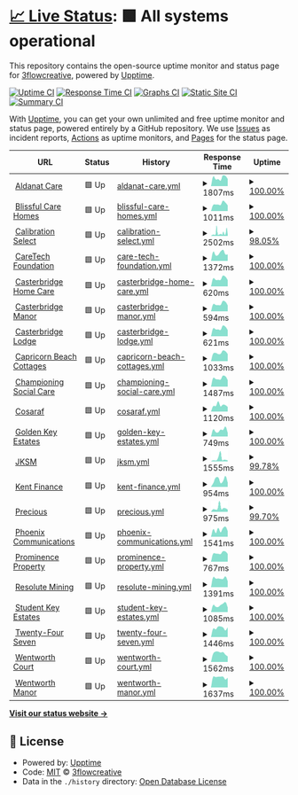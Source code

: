 # [📈 Live Status](https://demo.upptime.js.org): <!--live status--> **🟩 All systems operational**

This repository contains the open-source uptime monitor and status page for [3flowcreative](http://www.3flowcreative.co.uk), powered by [Upptime](https://github.com/upptime/upptime).

[![Uptime CI](https://github.com/3flowcreative/upptime/workflows/Uptime%20CI/badge.svg)](https://github.com/3flowcreative/upptime/actions?query=workflow%3A%22Uptime+CI%22)
[![Response Time CI](https://github.com/3flowcreative/upptime/workflows/Response%20Time%20CI/badge.svg)](https://github.com/3flowcreative/upptime/actions?query=workflow%3A%22Response+Time+CI%22)
[![Graphs CI](https://github.com/3flowcreative/upptime/workflows/Graphs%20CI/badge.svg)](https://github.com/3flowcreative/upptime/actions?query=workflow%3A%22Graphs+CI%22)
[![Static Site CI](https://github.com/3flowcreative/upptime/workflows/Static%20Site%20CI/badge.svg)](https://github.com/3flowcreative/upptime/actions?query=workflow%3A%22Static+Site+CI%22)
[![Summary CI](https://github.com/3flowcreative/upptime/workflows/Summary%20CI/badge.svg)](https://github.com/3flowcreative/upptime/actions?query=workflow%3A%22Summary+CI%22)

With [Upptime](https://upptime.js.org), you can get your own unlimited and free uptime monitor and status page, powered entirely by a GitHub repository. We use [Issues](https://github.com/3flowcreative/upptime/issues) as incident reports, [Actions](https://github.com/3flowcreative/upptime/actions) as uptime monitors, and [Pages](https://demo.upptime.js.org) for the status page.

<!--start: status pages-->
<!-- This summary is generated by Upptime (https://github.com/upptime/upptime) -->
<!-- Do not edit this manually, your changes will be overwritten -->
<!-- prettier-ignore -->
| URL | Status | History | Response Time | Uptime |
| --- | ------ | ------- | ------------- | ------ |
| <img alt="" src="https://icons.duckduckgo.com/ip3/aldanatcare.co.uk.ico" height="13"> [Aldanat Care](https://aldanatcare.co.uk/) | 🟩 Up | [aldanat-care.yml](https://github.com/3flowcreative/upptime/commits/HEAD/history/aldanat-care.yml) | <details><summary><img alt="Response time graph" src="./graphs/aldanat-care/response-time-week.png" height="20"> 1807ms</summary><br><a href="https://3flowcreative.github.io/upptime/history/aldanat-care"><img alt="Response time 1607" src="https://img.shields.io/endpoint?url=https%3A%2F%2Fraw.githubusercontent.com%2F3flowcreative%2Fupptime%2FHEAD%2Fapi%2Faldanat-care%2Fresponse-time.json"></a><br><a href="https://3flowcreative.github.io/upptime/history/aldanat-care"><img alt="24-hour response time 1579" src="https://img.shields.io/endpoint?url=https%3A%2F%2Fraw.githubusercontent.com%2F3flowcreative%2Fupptime%2FHEAD%2Fapi%2Faldanat-care%2Fresponse-time-day.json"></a><br><a href="https://3flowcreative.github.io/upptime/history/aldanat-care"><img alt="7-day response time 1807" src="https://img.shields.io/endpoint?url=https%3A%2F%2Fraw.githubusercontent.com%2F3flowcreative%2Fupptime%2FHEAD%2Fapi%2Faldanat-care%2Fresponse-time-week.json"></a><br><a href="https://3flowcreative.github.io/upptime/history/aldanat-care"><img alt="30-day response time 1567" src="https://img.shields.io/endpoint?url=https%3A%2F%2Fraw.githubusercontent.com%2F3flowcreative%2Fupptime%2FHEAD%2Fapi%2Faldanat-care%2Fresponse-time-month.json"></a><br><a href="https://3flowcreative.github.io/upptime/history/aldanat-care"><img alt="1-year response time 1607" src="https://img.shields.io/endpoint?url=https%3A%2F%2Fraw.githubusercontent.com%2F3flowcreative%2Fupptime%2FHEAD%2Fapi%2Faldanat-care%2Fresponse-time-year.json"></a></details> | <details><summary><a href="https://3flowcreative.github.io/upptime/history/aldanat-care">100.00%</a></summary><a href="https://3flowcreative.github.io/upptime/history/aldanat-care"><img alt="All-time uptime 100.00%" src="https://img.shields.io/endpoint?url=https%3A%2F%2Fraw.githubusercontent.com%2F3flowcreative%2Fupptime%2FHEAD%2Fapi%2Faldanat-care%2Fuptime.json"></a><br><a href="https://3flowcreative.github.io/upptime/history/aldanat-care"><img alt="24-hour uptime 100.00%" src="https://img.shields.io/endpoint?url=https%3A%2F%2Fraw.githubusercontent.com%2F3flowcreative%2Fupptime%2FHEAD%2Fapi%2Faldanat-care%2Fuptime-day.json"></a><br><a href="https://3flowcreative.github.io/upptime/history/aldanat-care"><img alt="7-day uptime 100.00%" src="https://img.shields.io/endpoint?url=https%3A%2F%2Fraw.githubusercontent.com%2F3flowcreative%2Fupptime%2FHEAD%2Fapi%2Faldanat-care%2Fuptime-week.json"></a><br><a href="https://3flowcreative.github.io/upptime/history/aldanat-care"><img alt="30-day uptime 100.00%" src="https://img.shields.io/endpoint?url=https%3A%2F%2Fraw.githubusercontent.com%2F3flowcreative%2Fupptime%2FHEAD%2Fapi%2Faldanat-care%2Fuptime-month.json"></a><br><a href="https://3flowcreative.github.io/upptime/history/aldanat-care"><img alt="1-year uptime 100.00%" src="https://img.shields.io/endpoint?url=https%3A%2F%2Fraw.githubusercontent.com%2F3flowcreative%2Fupptime%2FHEAD%2Fapi%2Faldanat-care%2Fuptime-year.json"></a></details>
| <img alt="" src="https://icons.duckduckgo.com/ip3/blissfulcarehomes.com.ico" height="13"> [Blissful Care Homes](https://blissfulcarehomes.com/) | 🟩 Up | [blissful-care-homes.yml](https://github.com/3flowcreative/upptime/commits/HEAD/history/blissful-care-homes.yml) | <details><summary><img alt="Response time graph" src="./graphs/blissful-care-homes/response-time-week.png" height="20"> 1011ms</summary><br><a href="https://3flowcreative.github.io/upptime/history/blissful-care-homes"><img alt="Response time 978" src="https://img.shields.io/endpoint?url=https%3A%2F%2Fraw.githubusercontent.com%2F3flowcreative%2Fupptime%2FHEAD%2Fapi%2Fblissful-care-homes%2Fresponse-time.json"></a><br><a href="https://3flowcreative.github.io/upptime/history/blissful-care-homes"><img alt="24-hour response time 800" src="https://img.shields.io/endpoint?url=https%3A%2F%2Fraw.githubusercontent.com%2F3flowcreative%2Fupptime%2FHEAD%2Fapi%2Fblissful-care-homes%2Fresponse-time-day.json"></a><br><a href="https://3flowcreative.github.io/upptime/history/blissful-care-homes"><img alt="7-day response time 1011" src="https://img.shields.io/endpoint?url=https%3A%2F%2Fraw.githubusercontent.com%2F3flowcreative%2Fupptime%2FHEAD%2Fapi%2Fblissful-care-homes%2Fresponse-time-week.json"></a><br><a href="https://3flowcreative.github.io/upptime/history/blissful-care-homes"><img alt="30-day response time 1026" src="https://img.shields.io/endpoint?url=https%3A%2F%2Fraw.githubusercontent.com%2F3flowcreative%2Fupptime%2FHEAD%2Fapi%2Fblissful-care-homes%2Fresponse-time-month.json"></a><br><a href="https://3flowcreative.github.io/upptime/history/blissful-care-homes"><img alt="1-year response time 978" src="https://img.shields.io/endpoint?url=https%3A%2F%2Fraw.githubusercontent.com%2F3flowcreative%2Fupptime%2FHEAD%2Fapi%2Fblissful-care-homes%2Fresponse-time-year.json"></a></details> | <details><summary><a href="https://3flowcreative.github.io/upptime/history/blissful-care-homes">100.00%</a></summary><a href="https://3flowcreative.github.io/upptime/history/blissful-care-homes"><img alt="All-time uptime 99.99%" src="https://img.shields.io/endpoint?url=https%3A%2F%2Fraw.githubusercontent.com%2F3flowcreative%2Fupptime%2FHEAD%2Fapi%2Fblissful-care-homes%2Fuptime.json"></a><br><a href="https://3flowcreative.github.io/upptime/history/blissful-care-homes"><img alt="24-hour uptime 100.00%" src="https://img.shields.io/endpoint?url=https%3A%2F%2Fraw.githubusercontent.com%2F3flowcreative%2Fupptime%2FHEAD%2Fapi%2Fblissful-care-homes%2Fuptime-day.json"></a><br><a href="https://3flowcreative.github.io/upptime/history/blissful-care-homes"><img alt="7-day uptime 100.00%" src="https://img.shields.io/endpoint?url=https%3A%2F%2Fraw.githubusercontent.com%2F3flowcreative%2Fupptime%2FHEAD%2Fapi%2Fblissful-care-homes%2Fuptime-week.json"></a><br><a href="https://3flowcreative.github.io/upptime/history/blissful-care-homes"><img alt="30-day uptime 99.95%" src="https://img.shields.io/endpoint?url=https%3A%2F%2Fraw.githubusercontent.com%2F3flowcreative%2Fupptime%2FHEAD%2Fapi%2Fblissful-care-homes%2Fuptime-month.json"></a><br><a href="https://3flowcreative.github.io/upptime/history/blissful-care-homes"><img alt="1-year uptime 99.99%" src="https://img.shields.io/endpoint?url=https%3A%2F%2Fraw.githubusercontent.com%2F3flowcreative%2Fupptime%2FHEAD%2Fapi%2Fblissful-care-homes%2Fuptime-year.json"></a></details>
| <img alt="" src="https://icons.duckduckgo.com/ip3/calibrationselect.co.uk.ico" height="13"> [Calibration Select](https://calibrationselect.co.uk/) | 🟩 Up | [calibration-select.yml](https://github.com/3flowcreative/upptime/commits/HEAD/history/calibration-select.yml) | <details><summary><img alt="Response time graph" src="./graphs/calibration-select/response-time-week.png" height="20"> 2502ms</summary><br><a href="https://3flowcreative.github.io/upptime/history/calibration-select"><img alt="Response time 1476" src="https://img.shields.io/endpoint?url=https%3A%2F%2Fraw.githubusercontent.com%2F3flowcreative%2Fupptime%2FHEAD%2Fapi%2Fcalibration-select%2Fresponse-time.json"></a><br><a href="https://3flowcreative.github.io/upptime/history/calibration-select"><img alt="24-hour response time 3619" src="https://img.shields.io/endpoint?url=https%3A%2F%2Fraw.githubusercontent.com%2F3flowcreative%2Fupptime%2FHEAD%2Fapi%2Fcalibration-select%2Fresponse-time-day.json"></a><br><a href="https://3flowcreative.github.io/upptime/history/calibration-select"><img alt="7-day response time 2502" src="https://img.shields.io/endpoint?url=https%3A%2F%2Fraw.githubusercontent.com%2F3flowcreative%2Fupptime%2FHEAD%2Fapi%2Fcalibration-select%2Fresponse-time-week.json"></a><br><a href="https://3flowcreative.github.io/upptime/history/calibration-select"><img alt="30-day response time 1773" src="https://img.shields.io/endpoint?url=https%3A%2F%2Fraw.githubusercontent.com%2F3flowcreative%2Fupptime%2FHEAD%2Fapi%2Fcalibration-select%2Fresponse-time-month.json"></a><br><a href="https://3flowcreative.github.io/upptime/history/calibration-select"><img alt="1-year response time 1476" src="https://img.shields.io/endpoint?url=https%3A%2F%2Fraw.githubusercontent.com%2F3flowcreative%2Fupptime%2FHEAD%2Fapi%2Fcalibration-select%2Fresponse-time-year.json"></a></details> | <details><summary><a href="https://3flowcreative.github.io/upptime/history/calibration-select">98.05%</a></summary><a href="https://3flowcreative.github.io/upptime/history/calibration-select"><img alt="All-time uptime 99.70%" src="https://img.shields.io/endpoint?url=https%3A%2F%2Fraw.githubusercontent.com%2F3flowcreative%2Fupptime%2FHEAD%2Fapi%2Fcalibration-select%2Fuptime.json"></a><br><a href="https://3flowcreative.github.io/upptime/history/calibration-select"><img alt="24-hour uptime 93.82%" src="https://img.shields.io/endpoint?url=https%3A%2F%2Fraw.githubusercontent.com%2F3flowcreative%2Fupptime%2FHEAD%2Fapi%2Fcalibration-select%2Fuptime-day.json"></a><br><a href="https://3flowcreative.github.io/upptime/history/calibration-select"><img alt="7-day uptime 98.05%" src="https://img.shields.io/endpoint?url=https%3A%2F%2Fraw.githubusercontent.com%2F3flowcreative%2Fupptime%2FHEAD%2Fapi%2Fcalibration-select%2Fuptime-week.json"></a><br><a href="https://3flowcreative.github.io/upptime/history/calibration-select"><img alt="30-day uptime 99.08%" src="https://img.shields.io/endpoint?url=https%3A%2F%2Fraw.githubusercontent.com%2F3flowcreative%2Fupptime%2FHEAD%2Fapi%2Fcalibration-select%2Fuptime-month.json"></a><br><a href="https://3flowcreative.github.io/upptime/history/calibration-select"><img alt="1-year uptime 99.70%" src="https://img.shields.io/endpoint?url=https%3A%2F%2Fraw.githubusercontent.com%2F3flowcreative%2Fupptime%2FHEAD%2Fapi%2Fcalibration-select%2Fuptime-year.json"></a></details>
| <img alt="" src="https://icons.duckduckgo.com/ip3/www.caretechfoundation.org.uk.ico" height="13"> [CareTech Foundation](https://www.caretechfoundation.org.uk/) | 🟩 Up | [care-tech-foundation.yml](https://github.com/3flowcreative/upptime/commits/HEAD/history/care-tech-foundation.yml) | <details><summary><img alt="Response time graph" src="./graphs/care-tech-foundation/response-time-week.png" height="20"> 1372ms</summary><br><a href="https://3flowcreative.github.io/upptime/history/care-tech-foundation"><img alt="Response time 1365" src="https://img.shields.io/endpoint?url=https%3A%2F%2Fraw.githubusercontent.com%2F3flowcreative%2Fupptime%2FHEAD%2Fapi%2Fcare-tech-foundation%2Fresponse-time.json"></a><br><a href="https://3flowcreative.github.io/upptime/history/care-tech-foundation"><img alt="24-hour response time 1144" src="https://img.shields.io/endpoint?url=https%3A%2F%2Fraw.githubusercontent.com%2F3flowcreative%2Fupptime%2FHEAD%2Fapi%2Fcare-tech-foundation%2Fresponse-time-day.json"></a><br><a href="https://3flowcreative.github.io/upptime/history/care-tech-foundation"><img alt="7-day response time 1372" src="https://img.shields.io/endpoint?url=https%3A%2F%2Fraw.githubusercontent.com%2F3flowcreative%2Fupptime%2FHEAD%2Fapi%2Fcare-tech-foundation%2Fresponse-time-week.json"></a><br><a href="https://3flowcreative.github.io/upptime/history/care-tech-foundation"><img alt="30-day response time 1259" src="https://img.shields.io/endpoint?url=https%3A%2F%2Fraw.githubusercontent.com%2F3flowcreative%2Fupptime%2FHEAD%2Fapi%2Fcare-tech-foundation%2Fresponse-time-month.json"></a><br><a href="https://3flowcreative.github.io/upptime/history/care-tech-foundation"><img alt="1-year response time 1365" src="https://img.shields.io/endpoint?url=https%3A%2F%2Fraw.githubusercontent.com%2F3flowcreative%2Fupptime%2FHEAD%2Fapi%2Fcare-tech-foundation%2Fresponse-time-year.json"></a></details> | <details><summary><a href="https://3flowcreative.github.io/upptime/history/care-tech-foundation">100.00%</a></summary><a href="https://3flowcreative.github.io/upptime/history/care-tech-foundation"><img alt="All-time uptime 99.99%" src="https://img.shields.io/endpoint?url=https%3A%2F%2Fraw.githubusercontent.com%2F3flowcreative%2Fupptime%2FHEAD%2Fapi%2Fcare-tech-foundation%2Fuptime.json"></a><br><a href="https://3flowcreative.github.io/upptime/history/care-tech-foundation"><img alt="24-hour uptime 100.00%" src="https://img.shields.io/endpoint?url=https%3A%2F%2Fraw.githubusercontent.com%2F3flowcreative%2Fupptime%2FHEAD%2Fapi%2Fcare-tech-foundation%2Fuptime-day.json"></a><br><a href="https://3flowcreative.github.io/upptime/history/care-tech-foundation"><img alt="7-day uptime 100.00%" src="https://img.shields.io/endpoint?url=https%3A%2F%2Fraw.githubusercontent.com%2F3flowcreative%2Fupptime%2FHEAD%2Fapi%2Fcare-tech-foundation%2Fuptime-week.json"></a><br><a href="https://3flowcreative.github.io/upptime/history/care-tech-foundation"><img alt="30-day uptime 99.98%" src="https://img.shields.io/endpoint?url=https%3A%2F%2Fraw.githubusercontent.com%2F3flowcreative%2Fupptime%2FHEAD%2Fapi%2Fcare-tech-foundation%2Fuptime-month.json"></a><br><a href="https://3flowcreative.github.io/upptime/history/care-tech-foundation"><img alt="1-year uptime 99.99%" src="https://img.shields.io/endpoint?url=https%3A%2F%2Fraw.githubusercontent.com%2F3flowcreative%2Fupptime%2FHEAD%2Fapi%2Fcare-tech-foundation%2Fuptime-year.json"></a></details>
| <img alt="" src="https://icons.duckduckgo.com/ip3/casterbridgehomecare.co.uk.ico" height="13"> [Casterbridge Home Care](https://casterbridgehomecare.co.uk/) | 🟩 Up | [casterbridge-home-care.yml](https://github.com/3flowcreative/upptime/commits/HEAD/history/casterbridge-home-care.yml) | <details><summary><img alt="Response time graph" src="./graphs/casterbridge-home-care/response-time-week.png" height="20"> 620ms</summary><br><a href="https://3flowcreative.github.io/upptime/history/casterbridge-home-care"><img alt="Response time 652" src="https://img.shields.io/endpoint?url=https%3A%2F%2Fraw.githubusercontent.com%2F3flowcreative%2Fupptime%2FHEAD%2Fapi%2Fcasterbridge-home-care%2Fresponse-time.json"></a><br><a href="https://3flowcreative.github.io/upptime/history/casterbridge-home-care"><img alt="24-hour response time 496" src="https://img.shields.io/endpoint?url=https%3A%2F%2Fraw.githubusercontent.com%2F3flowcreative%2Fupptime%2FHEAD%2Fapi%2Fcasterbridge-home-care%2Fresponse-time-day.json"></a><br><a href="https://3flowcreative.github.io/upptime/history/casterbridge-home-care"><img alt="7-day response time 620" src="https://img.shields.io/endpoint?url=https%3A%2F%2Fraw.githubusercontent.com%2F3flowcreative%2Fupptime%2FHEAD%2Fapi%2Fcasterbridge-home-care%2Fresponse-time-week.json"></a><br><a href="https://3flowcreative.github.io/upptime/history/casterbridge-home-care"><img alt="30-day response time 605" src="https://img.shields.io/endpoint?url=https%3A%2F%2Fraw.githubusercontent.com%2F3flowcreative%2Fupptime%2FHEAD%2Fapi%2Fcasterbridge-home-care%2Fresponse-time-month.json"></a><br><a href="https://3flowcreative.github.io/upptime/history/casterbridge-home-care"><img alt="1-year response time 652" src="https://img.shields.io/endpoint?url=https%3A%2F%2Fraw.githubusercontent.com%2F3flowcreative%2Fupptime%2FHEAD%2Fapi%2Fcasterbridge-home-care%2Fresponse-time-year.json"></a></details> | <details><summary><a href="https://3flowcreative.github.io/upptime/history/casterbridge-home-care">100.00%</a></summary><a href="https://3flowcreative.github.io/upptime/history/casterbridge-home-care"><img alt="All-time uptime 100.00%" src="https://img.shields.io/endpoint?url=https%3A%2F%2Fraw.githubusercontent.com%2F3flowcreative%2Fupptime%2FHEAD%2Fapi%2Fcasterbridge-home-care%2Fuptime.json"></a><br><a href="https://3flowcreative.github.io/upptime/history/casterbridge-home-care"><img alt="24-hour uptime 100.00%" src="https://img.shields.io/endpoint?url=https%3A%2F%2Fraw.githubusercontent.com%2F3flowcreative%2Fupptime%2FHEAD%2Fapi%2Fcasterbridge-home-care%2Fuptime-day.json"></a><br><a href="https://3flowcreative.github.io/upptime/history/casterbridge-home-care"><img alt="7-day uptime 100.00%" src="https://img.shields.io/endpoint?url=https%3A%2F%2Fraw.githubusercontent.com%2F3flowcreative%2Fupptime%2FHEAD%2Fapi%2Fcasterbridge-home-care%2Fuptime-week.json"></a><br><a href="https://3flowcreative.github.io/upptime/history/casterbridge-home-care"><img alt="30-day uptime 100.00%" src="https://img.shields.io/endpoint?url=https%3A%2F%2Fraw.githubusercontent.com%2F3flowcreative%2Fupptime%2FHEAD%2Fapi%2Fcasterbridge-home-care%2Fuptime-month.json"></a><br><a href="https://3flowcreative.github.io/upptime/history/casterbridge-home-care"><img alt="1-year uptime 100.00%" src="https://img.shields.io/endpoint?url=https%3A%2F%2Fraw.githubusercontent.com%2F3flowcreative%2Fupptime%2FHEAD%2Fapi%2Fcasterbridge-home-care%2Fuptime-year.json"></a></details>
| <img alt="" src="https://icons.duckduckgo.com/ip3/casterbridgemanor.co.uk.ico" height="13"> [Casterbridge Manor](https://casterbridgemanor.co.uk/) | 🟩 Up | [casterbridge-manor.yml](https://github.com/3flowcreative/upptime/commits/HEAD/history/casterbridge-manor.yml) | <details><summary><img alt="Response time graph" src="./graphs/casterbridge-manor/response-time-week.png" height="20"> 594ms</summary><br><a href="https://3flowcreative.github.io/upptime/history/casterbridge-manor"><img alt="Response time 632" src="https://img.shields.io/endpoint?url=https%3A%2F%2Fraw.githubusercontent.com%2F3flowcreative%2Fupptime%2FHEAD%2Fapi%2Fcasterbridge-manor%2Fresponse-time.json"></a><br><a href="https://3flowcreative.github.io/upptime/history/casterbridge-manor"><img alt="24-hour response time 472" src="https://img.shields.io/endpoint?url=https%3A%2F%2Fraw.githubusercontent.com%2F3flowcreative%2Fupptime%2FHEAD%2Fapi%2Fcasterbridge-manor%2Fresponse-time-day.json"></a><br><a href="https://3flowcreative.github.io/upptime/history/casterbridge-manor"><img alt="7-day response time 594" src="https://img.shields.io/endpoint?url=https%3A%2F%2Fraw.githubusercontent.com%2F3flowcreative%2Fupptime%2FHEAD%2Fapi%2Fcasterbridge-manor%2Fresponse-time-week.json"></a><br><a href="https://3flowcreative.github.io/upptime/history/casterbridge-manor"><img alt="30-day response time 599" src="https://img.shields.io/endpoint?url=https%3A%2F%2Fraw.githubusercontent.com%2F3flowcreative%2Fupptime%2FHEAD%2Fapi%2Fcasterbridge-manor%2Fresponse-time-month.json"></a><br><a href="https://3flowcreative.github.io/upptime/history/casterbridge-manor"><img alt="1-year response time 632" src="https://img.shields.io/endpoint?url=https%3A%2F%2Fraw.githubusercontent.com%2F3flowcreative%2Fupptime%2FHEAD%2Fapi%2Fcasterbridge-manor%2Fresponse-time-year.json"></a></details> | <details><summary><a href="https://3flowcreative.github.io/upptime/history/casterbridge-manor">100.00%</a></summary><a href="https://3flowcreative.github.io/upptime/history/casterbridge-manor"><img alt="All-time uptime 100.00%" src="https://img.shields.io/endpoint?url=https%3A%2F%2Fraw.githubusercontent.com%2F3flowcreative%2Fupptime%2FHEAD%2Fapi%2Fcasterbridge-manor%2Fuptime.json"></a><br><a href="https://3flowcreative.github.io/upptime/history/casterbridge-manor"><img alt="24-hour uptime 100.00%" src="https://img.shields.io/endpoint?url=https%3A%2F%2Fraw.githubusercontent.com%2F3flowcreative%2Fupptime%2FHEAD%2Fapi%2Fcasterbridge-manor%2Fuptime-day.json"></a><br><a href="https://3flowcreative.github.io/upptime/history/casterbridge-manor"><img alt="7-day uptime 100.00%" src="https://img.shields.io/endpoint?url=https%3A%2F%2Fraw.githubusercontent.com%2F3flowcreative%2Fupptime%2FHEAD%2Fapi%2Fcasterbridge-manor%2Fuptime-week.json"></a><br><a href="https://3flowcreative.github.io/upptime/history/casterbridge-manor"><img alt="30-day uptime 100.00%" src="https://img.shields.io/endpoint?url=https%3A%2F%2Fraw.githubusercontent.com%2F3flowcreative%2Fupptime%2FHEAD%2Fapi%2Fcasterbridge-manor%2Fuptime-month.json"></a><br><a href="https://3flowcreative.github.io/upptime/history/casterbridge-manor"><img alt="1-year uptime 100.00%" src="https://img.shields.io/endpoint?url=https%3A%2F%2Fraw.githubusercontent.com%2F3flowcreative%2Fupptime%2FHEAD%2Fapi%2Fcasterbridge-manor%2Fuptime-year.json"></a></details>
| <img alt="" src="https://icons.duckduckgo.com/ip3/casterbridgelodge.co.uk.ico" height="13"> [Casterbridge Lodge](https://casterbridgelodge.co.uk/) | 🟩 Up | [casterbridge-lodge.yml](https://github.com/3flowcreative/upptime/commits/HEAD/history/casterbridge-lodge.yml) | <details><summary><img alt="Response time graph" src="./graphs/casterbridge-lodge/response-time-week.png" height="20"> 621ms</summary><br><a href="https://3flowcreative.github.io/upptime/history/casterbridge-lodge"><img alt="Response time 620" src="https://img.shields.io/endpoint?url=https%3A%2F%2Fraw.githubusercontent.com%2F3flowcreative%2Fupptime%2FHEAD%2Fapi%2Fcasterbridge-lodge%2Fresponse-time.json"></a><br><a href="https://3flowcreative.github.io/upptime/history/casterbridge-lodge"><img alt="24-hour response time 487" src="https://img.shields.io/endpoint?url=https%3A%2F%2Fraw.githubusercontent.com%2F3flowcreative%2Fupptime%2FHEAD%2Fapi%2Fcasterbridge-lodge%2Fresponse-time-day.json"></a><br><a href="https://3flowcreative.github.io/upptime/history/casterbridge-lodge"><img alt="7-day response time 621" src="https://img.shields.io/endpoint?url=https%3A%2F%2Fraw.githubusercontent.com%2F3flowcreative%2Fupptime%2FHEAD%2Fapi%2Fcasterbridge-lodge%2Fresponse-time-week.json"></a><br><a href="https://3flowcreative.github.io/upptime/history/casterbridge-lodge"><img alt="30-day response time 592" src="https://img.shields.io/endpoint?url=https%3A%2F%2Fraw.githubusercontent.com%2F3flowcreative%2Fupptime%2FHEAD%2Fapi%2Fcasterbridge-lodge%2Fresponse-time-month.json"></a><br><a href="https://3flowcreative.github.io/upptime/history/casterbridge-lodge"><img alt="1-year response time 620" src="https://img.shields.io/endpoint?url=https%3A%2F%2Fraw.githubusercontent.com%2F3flowcreative%2Fupptime%2FHEAD%2Fapi%2Fcasterbridge-lodge%2Fresponse-time-year.json"></a></details> | <details><summary><a href="https://3flowcreative.github.io/upptime/history/casterbridge-lodge">100.00%</a></summary><a href="https://3flowcreative.github.io/upptime/history/casterbridge-lodge"><img alt="All-time uptime 100.00%" src="https://img.shields.io/endpoint?url=https%3A%2F%2Fraw.githubusercontent.com%2F3flowcreative%2Fupptime%2FHEAD%2Fapi%2Fcasterbridge-lodge%2Fuptime.json"></a><br><a href="https://3flowcreative.github.io/upptime/history/casterbridge-lodge"><img alt="24-hour uptime 100.00%" src="https://img.shields.io/endpoint?url=https%3A%2F%2Fraw.githubusercontent.com%2F3flowcreative%2Fupptime%2FHEAD%2Fapi%2Fcasterbridge-lodge%2Fuptime-day.json"></a><br><a href="https://3flowcreative.github.io/upptime/history/casterbridge-lodge"><img alt="7-day uptime 100.00%" src="https://img.shields.io/endpoint?url=https%3A%2F%2Fraw.githubusercontent.com%2F3flowcreative%2Fupptime%2FHEAD%2Fapi%2Fcasterbridge-lodge%2Fuptime-week.json"></a><br><a href="https://3flowcreative.github.io/upptime/history/casterbridge-lodge"><img alt="30-day uptime 100.00%" src="https://img.shields.io/endpoint?url=https%3A%2F%2Fraw.githubusercontent.com%2F3flowcreative%2Fupptime%2FHEAD%2Fapi%2Fcasterbridge-lodge%2Fuptime-month.json"></a><br><a href="https://3flowcreative.github.io/upptime/history/casterbridge-lodge"><img alt="1-year uptime 100.00%" src="https://img.shields.io/endpoint?url=https%3A%2F%2Fraw.githubusercontent.com%2F3flowcreative%2Fupptime%2FHEAD%2Fapi%2Fcasterbridge-lodge%2Fuptime-year.json"></a></details>
| <img alt="" src="https://icons.duckduckgo.com/ip3/capricornbeachcottages.com.ico" height="13"> [Capricorn Beach Cottages](https://capricornbeachcottages.com/) | 🟩 Up | [capricorn-beach-cottages.yml](https://github.com/3flowcreative/upptime/commits/HEAD/history/capricorn-beach-cottages.yml) | <details><summary><img alt="Response time graph" src="./graphs/capricorn-beach-cottages/response-time-week.png" height="20"> 1033ms</summary><br><a href="https://3flowcreative.github.io/upptime/history/capricorn-beach-cottages"><img alt="Response time 1109" src="https://img.shields.io/endpoint?url=https%3A%2F%2Fraw.githubusercontent.com%2F3flowcreative%2Fupptime%2FHEAD%2Fapi%2Fcapricorn-beach-cottages%2Fresponse-time.json"></a><br><a href="https://3flowcreative.github.io/upptime/history/capricorn-beach-cottages"><img alt="24-hour response time 879" src="https://img.shields.io/endpoint?url=https%3A%2F%2Fraw.githubusercontent.com%2F3flowcreative%2Fupptime%2FHEAD%2Fapi%2Fcapricorn-beach-cottages%2Fresponse-time-day.json"></a><br><a href="https://3flowcreative.github.io/upptime/history/capricorn-beach-cottages"><img alt="7-day response time 1033" src="https://img.shields.io/endpoint?url=https%3A%2F%2Fraw.githubusercontent.com%2F3flowcreative%2Fupptime%2FHEAD%2Fapi%2Fcapricorn-beach-cottages%2Fresponse-time-week.json"></a><br><a href="https://3flowcreative.github.io/upptime/history/capricorn-beach-cottages"><img alt="30-day response time 1016" src="https://img.shields.io/endpoint?url=https%3A%2F%2Fraw.githubusercontent.com%2F3flowcreative%2Fupptime%2FHEAD%2Fapi%2Fcapricorn-beach-cottages%2Fresponse-time-month.json"></a><br><a href="https://3flowcreative.github.io/upptime/history/capricorn-beach-cottages"><img alt="1-year response time 1109" src="https://img.shields.io/endpoint?url=https%3A%2F%2Fraw.githubusercontent.com%2F3flowcreative%2Fupptime%2FHEAD%2Fapi%2Fcapricorn-beach-cottages%2Fresponse-time-year.json"></a></details> | <details><summary><a href="https://3flowcreative.github.io/upptime/history/capricorn-beach-cottages">100.00%</a></summary><a href="https://3flowcreative.github.io/upptime/history/capricorn-beach-cottages"><img alt="All-time uptime 99.98%" src="https://img.shields.io/endpoint?url=https%3A%2F%2Fraw.githubusercontent.com%2F3flowcreative%2Fupptime%2FHEAD%2Fapi%2Fcapricorn-beach-cottages%2Fuptime.json"></a><br><a href="https://3flowcreative.github.io/upptime/history/capricorn-beach-cottages"><img alt="24-hour uptime 100.00%" src="https://img.shields.io/endpoint?url=https%3A%2F%2Fraw.githubusercontent.com%2F3flowcreative%2Fupptime%2FHEAD%2Fapi%2Fcapricorn-beach-cottages%2Fuptime-day.json"></a><br><a href="https://3flowcreative.github.io/upptime/history/capricorn-beach-cottages"><img alt="7-day uptime 100.00%" src="https://img.shields.io/endpoint?url=https%3A%2F%2Fraw.githubusercontent.com%2F3flowcreative%2Fupptime%2FHEAD%2Fapi%2Fcapricorn-beach-cottages%2Fuptime-week.json"></a><br><a href="https://3flowcreative.github.io/upptime/history/capricorn-beach-cottages"><img alt="30-day uptime 99.94%" src="https://img.shields.io/endpoint?url=https%3A%2F%2Fraw.githubusercontent.com%2F3flowcreative%2Fupptime%2FHEAD%2Fapi%2Fcapricorn-beach-cottages%2Fuptime-month.json"></a><br><a href="https://3flowcreative.github.io/upptime/history/capricorn-beach-cottages"><img alt="1-year uptime 99.98%" src="https://img.shields.io/endpoint?url=https%3A%2F%2Fraw.githubusercontent.com%2F3flowcreative%2Fupptime%2FHEAD%2Fapi%2Fcapricorn-beach-cottages%2Fuptime-year.json"></a></details>
| <img alt="" src="https://icons.duckduckgo.com/ip3/championingsocialcare.org.uk.ico" height="13"> [Championing Social Care](https://championingsocialcare.org.uk/) | 🟩 Up | [championing-social-care.yml](https://github.com/3flowcreative/upptime/commits/HEAD/history/championing-social-care.yml) | <details><summary><img alt="Response time graph" src="./graphs/championing-social-care/response-time-week.png" height="20"> 1487ms</summary><br><a href="https://3flowcreative.github.io/upptime/history/championing-social-care"><img alt="Response time 1389" src="https://img.shields.io/endpoint?url=https%3A%2F%2Fraw.githubusercontent.com%2F3flowcreative%2Fupptime%2FHEAD%2Fapi%2Fchampioning-social-care%2Fresponse-time.json"></a><br><a href="https://3flowcreative.github.io/upptime/history/championing-social-care"><img alt="24-hour response time 1136" src="https://img.shields.io/endpoint?url=https%3A%2F%2Fraw.githubusercontent.com%2F3flowcreative%2Fupptime%2FHEAD%2Fapi%2Fchampioning-social-care%2Fresponse-time-day.json"></a><br><a href="https://3flowcreative.github.io/upptime/history/championing-social-care"><img alt="7-day response time 1487" src="https://img.shields.io/endpoint?url=https%3A%2F%2Fraw.githubusercontent.com%2F3flowcreative%2Fupptime%2FHEAD%2Fapi%2Fchampioning-social-care%2Fresponse-time-week.json"></a><br><a href="https://3flowcreative.github.io/upptime/history/championing-social-care"><img alt="30-day response time 1452" src="https://img.shields.io/endpoint?url=https%3A%2F%2Fraw.githubusercontent.com%2F3flowcreative%2Fupptime%2FHEAD%2Fapi%2Fchampioning-social-care%2Fresponse-time-month.json"></a><br><a href="https://3flowcreative.github.io/upptime/history/championing-social-care"><img alt="1-year response time 1389" src="https://img.shields.io/endpoint?url=https%3A%2F%2Fraw.githubusercontent.com%2F3flowcreative%2Fupptime%2FHEAD%2Fapi%2Fchampioning-social-care%2Fresponse-time-year.json"></a></details> | <details><summary><a href="https://3flowcreative.github.io/upptime/history/championing-social-care">100.00%</a></summary><a href="https://3flowcreative.github.io/upptime/history/championing-social-care"><img alt="All-time uptime 99.94%" src="https://img.shields.io/endpoint?url=https%3A%2F%2Fraw.githubusercontent.com%2F3flowcreative%2Fupptime%2FHEAD%2Fapi%2Fchampioning-social-care%2Fuptime.json"></a><br><a href="https://3flowcreative.github.io/upptime/history/championing-social-care"><img alt="24-hour uptime 100.00%" src="https://img.shields.io/endpoint?url=https%3A%2F%2Fraw.githubusercontent.com%2F3flowcreative%2Fupptime%2FHEAD%2Fapi%2Fchampioning-social-care%2Fuptime-day.json"></a><br><a href="https://3flowcreative.github.io/upptime/history/championing-social-care"><img alt="7-day uptime 100.00%" src="https://img.shields.io/endpoint?url=https%3A%2F%2Fraw.githubusercontent.com%2F3flowcreative%2Fupptime%2FHEAD%2Fapi%2Fchampioning-social-care%2Fuptime-week.json"></a><br><a href="https://3flowcreative.github.io/upptime/history/championing-social-care"><img alt="30-day uptime 99.98%" src="https://img.shields.io/endpoint?url=https%3A%2F%2Fraw.githubusercontent.com%2F3flowcreative%2Fupptime%2FHEAD%2Fapi%2Fchampioning-social-care%2Fuptime-month.json"></a><br><a href="https://3flowcreative.github.io/upptime/history/championing-social-care"><img alt="1-year uptime 99.94%" src="https://img.shields.io/endpoint?url=https%3A%2F%2Fraw.githubusercontent.com%2F3flowcreative%2Fupptime%2FHEAD%2Fapi%2Fchampioning-social-care%2Fuptime-year.json"></a></details>
| <img alt="" src="https://icons.duckduckgo.com/ip3/www.cosaraf.org.ico" height="13"> [Cosaraf](https://www.cosaraf.org/) | 🟩 Up | [cosaraf.yml](https://github.com/3flowcreative/upptime/commits/HEAD/history/cosaraf.yml) | <details><summary><img alt="Response time graph" src="./graphs/cosaraf/response-time-week.png" height="20"> 1120ms</summary><br><a href="https://3flowcreative.github.io/upptime/history/cosaraf"><img alt="Response time 963" src="https://img.shields.io/endpoint?url=https%3A%2F%2Fraw.githubusercontent.com%2F3flowcreative%2Fupptime%2FHEAD%2Fapi%2Fcosaraf%2Fresponse-time.json"></a><br><a href="https://3flowcreative.github.io/upptime/history/cosaraf"><img alt="24-hour response time 806" src="https://img.shields.io/endpoint?url=https%3A%2F%2Fraw.githubusercontent.com%2F3flowcreative%2Fupptime%2FHEAD%2Fapi%2Fcosaraf%2Fresponse-time-day.json"></a><br><a href="https://3flowcreative.github.io/upptime/history/cosaraf"><img alt="7-day response time 1120" src="https://img.shields.io/endpoint?url=https%3A%2F%2Fraw.githubusercontent.com%2F3flowcreative%2Fupptime%2FHEAD%2Fapi%2Fcosaraf%2Fresponse-time-week.json"></a><br><a href="https://3flowcreative.github.io/upptime/history/cosaraf"><img alt="30-day response time 979" src="https://img.shields.io/endpoint?url=https%3A%2F%2Fraw.githubusercontent.com%2F3flowcreative%2Fupptime%2FHEAD%2Fapi%2Fcosaraf%2Fresponse-time-month.json"></a><br><a href="https://3flowcreative.github.io/upptime/history/cosaraf"><img alt="1-year response time 963" src="https://img.shields.io/endpoint?url=https%3A%2F%2Fraw.githubusercontent.com%2F3flowcreative%2Fupptime%2FHEAD%2Fapi%2Fcosaraf%2Fresponse-time-year.json"></a></details> | <details><summary><a href="https://3flowcreative.github.io/upptime/history/cosaraf">100.00%</a></summary><a href="https://3flowcreative.github.io/upptime/history/cosaraf"><img alt="All-time uptime 100.00%" src="https://img.shields.io/endpoint?url=https%3A%2F%2Fraw.githubusercontent.com%2F3flowcreative%2Fupptime%2FHEAD%2Fapi%2Fcosaraf%2Fuptime.json"></a><br><a href="https://3flowcreative.github.io/upptime/history/cosaraf"><img alt="24-hour uptime 100.00%" src="https://img.shields.io/endpoint?url=https%3A%2F%2Fraw.githubusercontent.com%2F3flowcreative%2Fupptime%2FHEAD%2Fapi%2Fcosaraf%2Fuptime-day.json"></a><br><a href="https://3flowcreative.github.io/upptime/history/cosaraf"><img alt="7-day uptime 100.00%" src="https://img.shields.io/endpoint?url=https%3A%2F%2Fraw.githubusercontent.com%2F3flowcreative%2Fupptime%2FHEAD%2Fapi%2Fcosaraf%2Fuptime-week.json"></a><br><a href="https://3flowcreative.github.io/upptime/history/cosaraf"><img alt="30-day uptime 100.00%" src="https://img.shields.io/endpoint?url=https%3A%2F%2Fraw.githubusercontent.com%2F3flowcreative%2Fupptime%2FHEAD%2Fapi%2Fcosaraf%2Fuptime-month.json"></a><br><a href="https://3flowcreative.github.io/upptime/history/cosaraf"><img alt="1-year uptime 100.00%" src="https://img.shields.io/endpoint?url=https%3A%2F%2Fraw.githubusercontent.com%2F3flowcreative%2Fupptime%2FHEAD%2Fapi%2Fcosaraf%2Fuptime-year.json"></a></details>
| <img alt="" src="https://icons.duckduckgo.com/ip3/goldenkeyestates.co.uk.ico" height="13"> [Golden Key Estates](https://goldenkeyestates.co.uk/) | 🟩 Up | [golden-key-estates.yml](https://github.com/3flowcreative/upptime/commits/HEAD/history/golden-key-estates.yml) | <details><summary><img alt="Response time graph" src="./graphs/golden-key-estates/response-time-week.png" height="20"> 749ms</summary><br><a href="https://3flowcreative.github.io/upptime/history/golden-key-estates"><img alt="Response time 744" src="https://img.shields.io/endpoint?url=https%3A%2F%2Fraw.githubusercontent.com%2F3flowcreative%2Fupptime%2FHEAD%2Fapi%2Fgolden-key-estates%2Fresponse-time.json"></a><br><a href="https://3flowcreative.github.io/upptime/history/golden-key-estates"><img alt="24-hour response time 434" src="https://img.shields.io/endpoint?url=https%3A%2F%2Fraw.githubusercontent.com%2F3flowcreative%2Fupptime%2FHEAD%2Fapi%2Fgolden-key-estates%2Fresponse-time-day.json"></a><br><a href="https://3flowcreative.github.io/upptime/history/golden-key-estates"><img alt="7-day response time 749" src="https://img.shields.io/endpoint?url=https%3A%2F%2Fraw.githubusercontent.com%2F3flowcreative%2Fupptime%2FHEAD%2Fapi%2Fgolden-key-estates%2Fresponse-time-week.json"></a><br><a href="https://3flowcreative.github.io/upptime/history/golden-key-estates"><img alt="30-day response time 718" src="https://img.shields.io/endpoint?url=https%3A%2F%2Fraw.githubusercontent.com%2F3flowcreative%2Fupptime%2FHEAD%2Fapi%2Fgolden-key-estates%2Fresponse-time-month.json"></a><br><a href="https://3flowcreative.github.io/upptime/history/golden-key-estates"><img alt="1-year response time 744" src="https://img.shields.io/endpoint?url=https%3A%2F%2Fraw.githubusercontent.com%2F3flowcreative%2Fupptime%2FHEAD%2Fapi%2Fgolden-key-estates%2Fresponse-time-year.json"></a></details> | <details><summary><a href="https://3flowcreative.github.io/upptime/history/golden-key-estates">100.00%</a></summary><a href="https://3flowcreative.github.io/upptime/history/golden-key-estates"><img alt="All-time uptime 99.99%" src="https://img.shields.io/endpoint?url=https%3A%2F%2Fraw.githubusercontent.com%2F3flowcreative%2Fupptime%2FHEAD%2Fapi%2Fgolden-key-estates%2Fuptime.json"></a><br><a href="https://3flowcreative.github.io/upptime/history/golden-key-estates"><img alt="24-hour uptime 100.00%" src="https://img.shields.io/endpoint?url=https%3A%2F%2Fraw.githubusercontent.com%2F3flowcreative%2Fupptime%2FHEAD%2Fapi%2Fgolden-key-estates%2Fuptime-day.json"></a><br><a href="https://3flowcreative.github.io/upptime/history/golden-key-estates"><img alt="7-day uptime 100.00%" src="https://img.shields.io/endpoint?url=https%3A%2F%2Fraw.githubusercontent.com%2F3flowcreative%2Fupptime%2FHEAD%2Fapi%2Fgolden-key-estates%2Fuptime-week.json"></a><br><a href="https://3flowcreative.github.io/upptime/history/golden-key-estates"><img alt="30-day uptime 100.00%" src="https://img.shields.io/endpoint?url=https%3A%2F%2Fraw.githubusercontent.com%2F3flowcreative%2Fupptime%2FHEAD%2Fapi%2Fgolden-key-estates%2Fuptime-month.json"></a><br><a href="https://3flowcreative.github.io/upptime/history/golden-key-estates"><img alt="1-year uptime 99.99%" src="https://img.shields.io/endpoint?url=https%3A%2F%2Fraw.githubusercontent.com%2F3flowcreative%2Fupptime%2FHEAD%2Fapi%2Fgolden-key-estates%2Fuptime-year.json"></a></details>
| <img alt="" src="https://icons.duckduckgo.com/ip3/jksm.org.uk.ico" height="13"> [JKSM](https://jksm.org.uk/) | 🟩 Up | [jksm.yml](https://github.com/3flowcreative/upptime/commits/HEAD/history/jksm.yml) | <details><summary><img alt="Response time graph" src="./graphs/jksm/response-time-week.png" height="20"> 1555ms</summary><br><a href="https://3flowcreative.github.io/upptime/history/jksm"><img alt="Response time 795" src="https://img.shields.io/endpoint?url=https%3A%2F%2Fraw.githubusercontent.com%2F3flowcreative%2Fupptime%2FHEAD%2Fapi%2Fjksm%2Fresponse-time.json"></a><br><a href="https://3flowcreative.github.io/upptime/history/jksm"><img alt="24-hour response time 553" src="https://img.shields.io/endpoint?url=https%3A%2F%2Fraw.githubusercontent.com%2F3flowcreative%2Fupptime%2FHEAD%2Fapi%2Fjksm%2Fresponse-time-day.json"></a><br><a href="https://3flowcreative.github.io/upptime/history/jksm"><img alt="7-day response time 1555" src="https://img.shields.io/endpoint?url=https%3A%2F%2Fraw.githubusercontent.com%2F3flowcreative%2Fupptime%2FHEAD%2Fapi%2Fjksm%2Fresponse-time-week.json"></a><br><a href="https://3flowcreative.github.io/upptime/history/jksm"><img alt="30-day response time 899" src="https://img.shields.io/endpoint?url=https%3A%2F%2Fraw.githubusercontent.com%2F3flowcreative%2Fupptime%2FHEAD%2Fapi%2Fjksm%2Fresponse-time-month.json"></a><br><a href="https://3flowcreative.github.io/upptime/history/jksm"><img alt="1-year response time 795" src="https://img.shields.io/endpoint?url=https%3A%2F%2Fraw.githubusercontent.com%2F3flowcreative%2Fupptime%2FHEAD%2Fapi%2Fjksm%2Fresponse-time-year.json"></a></details> | <details><summary><a href="https://3flowcreative.github.io/upptime/history/jksm">99.78%</a></summary><a href="https://3flowcreative.github.io/upptime/history/jksm"><img alt="All-time uptime 99.98%" src="https://img.shields.io/endpoint?url=https%3A%2F%2Fraw.githubusercontent.com%2F3flowcreative%2Fupptime%2FHEAD%2Fapi%2Fjksm%2Fuptime.json"></a><br><a href="https://3flowcreative.github.io/upptime/history/jksm"><img alt="24-hour uptime 100.00%" src="https://img.shields.io/endpoint?url=https%3A%2F%2Fraw.githubusercontent.com%2F3flowcreative%2Fupptime%2FHEAD%2Fapi%2Fjksm%2Fuptime-day.json"></a><br><a href="https://3flowcreative.github.io/upptime/history/jksm"><img alt="7-day uptime 99.78%" src="https://img.shields.io/endpoint?url=https%3A%2F%2Fraw.githubusercontent.com%2F3flowcreative%2Fupptime%2FHEAD%2Fapi%2Fjksm%2Fuptime-week.json"></a><br><a href="https://3flowcreative.github.io/upptime/history/jksm"><img alt="30-day uptime 99.95%" src="https://img.shields.io/endpoint?url=https%3A%2F%2Fraw.githubusercontent.com%2F3flowcreative%2Fupptime%2FHEAD%2Fapi%2Fjksm%2Fuptime-month.json"></a><br><a href="https://3flowcreative.github.io/upptime/history/jksm"><img alt="1-year uptime 99.98%" src="https://img.shields.io/endpoint?url=https%3A%2F%2Fraw.githubusercontent.com%2F3flowcreative%2Fupptime%2FHEAD%2Fapi%2Fjksm%2Fuptime-year.json"></a></details>
| <img alt="" src="https://icons.duckduckgo.com/ip3/kentfinance.co.uk.ico" height="13"> [Kent Finance](https://kentfinance.co.uk/) | 🟩 Up | [kent-finance.yml](https://github.com/3flowcreative/upptime/commits/HEAD/history/kent-finance.yml) | <details><summary><img alt="Response time graph" src="./graphs/kent-finance/response-time-week.png" height="20"> 954ms</summary><br><a href="https://3flowcreative.github.io/upptime/history/kent-finance"><img alt="Response time 1242" src="https://img.shields.io/endpoint?url=https%3A%2F%2Fraw.githubusercontent.com%2F3flowcreative%2Fupptime%2FHEAD%2Fapi%2Fkent-finance%2Fresponse-time.json"></a><br><a href="https://3flowcreative.github.io/upptime/history/kent-finance"><img alt="24-hour response time 580" src="https://img.shields.io/endpoint?url=https%3A%2F%2Fraw.githubusercontent.com%2F3flowcreative%2Fupptime%2FHEAD%2Fapi%2Fkent-finance%2Fresponse-time-day.json"></a><br><a href="https://3flowcreative.github.io/upptime/history/kent-finance"><img alt="7-day response time 954" src="https://img.shields.io/endpoint?url=https%3A%2F%2Fraw.githubusercontent.com%2F3flowcreative%2Fupptime%2FHEAD%2Fapi%2Fkent-finance%2Fresponse-time-week.json"></a><br><a href="https://3flowcreative.github.io/upptime/history/kent-finance"><img alt="30-day response time 814" src="https://img.shields.io/endpoint?url=https%3A%2F%2Fraw.githubusercontent.com%2F3flowcreative%2Fupptime%2FHEAD%2Fapi%2Fkent-finance%2Fresponse-time-month.json"></a><br><a href="https://3flowcreative.github.io/upptime/history/kent-finance"><img alt="1-year response time 1242" src="https://img.shields.io/endpoint?url=https%3A%2F%2Fraw.githubusercontent.com%2F3flowcreative%2Fupptime%2FHEAD%2Fapi%2Fkent-finance%2Fresponse-time-year.json"></a></details> | <details><summary><a href="https://3flowcreative.github.io/upptime/history/kent-finance">100.00%</a></summary><a href="https://3flowcreative.github.io/upptime/history/kent-finance"><img alt="All-time uptime 99.95%" src="https://img.shields.io/endpoint?url=https%3A%2F%2Fraw.githubusercontent.com%2F3flowcreative%2Fupptime%2FHEAD%2Fapi%2Fkent-finance%2Fuptime.json"></a><br><a href="https://3flowcreative.github.io/upptime/history/kent-finance"><img alt="24-hour uptime 100.00%" src="https://img.shields.io/endpoint?url=https%3A%2F%2Fraw.githubusercontent.com%2F3flowcreative%2Fupptime%2FHEAD%2Fapi%2Fkent-finance%2Fuptime-day.json"></a><br><a href="https://3flowcreative.github.io/upptime/history/kent-finance"><img alt="7-day uptime 100.00%" src="https://img.shields.io/endpoint?url=https%3A%2F%2Fraw.githubusercontent.com%2F3flowcreative%2Fupptime%2FHEAD%2Fapi%2Fkent-finance%2Fuptime-week.json"></a><br><a href="https://3flowcreative.github.io/upptime/history/kent-finance"><img alt="30-day uptime 100.00%" src="https://img.shields.io/endpoint?url=https%3A%2F%2Fraw.githubusercontent.com%2F3flowcreative%2Fupptime%2FHEAD%2Fapi%2Fkent-finance%2Fuptime-month.json"></a><br><a href="https://3flowcreative.github.io/upptime/history/kent-finance"><img alt="1-year uptime 99.95%" src="https://img.shields.io/endpoint?url=https%3A%2F%2Fraw.githubusercontent.com%2F3flowcreative%2Fupptime%2FHEAD%2Fapi%2Fkent-finance%2Fuptime-year.json"></a></details>
| <img alt="" src="https://icons.duckduckgo.com/ip3/www.precious-homes.co.uk.ico" height="13"> [Precious](https://www.precious-homes.co.uk/) | 🟩 Up | [precious.yml](https://github.com/3flowcreative/upptime/commits/HEAD/history/precious.yml) | <details><summary><img alt="Response time graph" src="./graphs/precious/response-time-week.png" height="20"> 975ms</summary><br><a href="https://3flowcreative.github.io/upptime/history/precious"><img alt="Response time 832" src="https://img.shields.io/endpoint?url=https%3A%2F%2Fraw.githubusercontent.com%2F3flowcreative%2Fupptime%2FHEAD%2Fapi%2Fprecious%2Fresponse-time.json"></a><br><a href="https://3flowcreative.github.io/upptime/history/precious"><img alt="24-hour response time 553" src="https://img.shields.io/endpoint?url=https%3A%2F%2Fraw.githubusercontent.com%2F3flowcreative%2Fupptime%2FHEAD%2Fapi%2Fprecious%2Fresponse-time-day.json"></a><br><a href="https://3flowcreative.github.io/upptime/history/precious"><img alt="7-day response time 975" src="https://img.shields.io/endpoint?url=https%3A%2F%2Fraw.githubusercontent.com%2F3flowcreative%2Fupptime%2FHEAD%2Fapi%2Fprecious%2Fresponse-time-week.json"></a><br><a href="https://3flowcreative.github.io/upptime/history/precious"><img alt="30-day response time 762" src="https://img.shields.io/endpoint?url=https%3A%2F%2Fraw.githubusercontent.com%2F3flowcreative%2Fupptime%2FHEAD%2Fapi%2Fprecious%2Fresponse-time-month.json"></a><br><a href="https://3flowcreative.github.io/upptime/history/precious"><img alt="1-year response time 832" src="https://img.shields.io/endpoint?url=https%3A%2F%2Fraw.githubusercontent.com%2F3flowcreative%2Fupptime%2FHEAD%2Fapi%2Fprecious%2Fresponse-time-year.json"></a></details> | <details><summary><a href="https://3flowcreative.github.io/upptime/history/precious">99.70%</a></summary><a href="https://3flowcreative.github.io/upptime/history/precious"><img alt="All-time uptime 99.98%" src="https://img.shields.io/endpoint?url=https%3A%2F%2Fraw.githubusercontent.com%2F3flowcreative%2Fupptime%2FHEAD%2Fapi%2Fprecious%2Fuptime.json"></a><br><a href="https://3flowcreative.github.io/upptime/history/precious"><img alt="24-hour uptime 100.00%" src="https://img.shields.io/endpoint?url=https%3A%2F%2Fraw.githubusercontent.com%2F3flowcreative%2Fupptime%2FHEAD%2Fapi%2Fprecious%2Fuptime-day.json"></a><br><a href="https://3flowcreative.github.io/upptime/history/precious"><img alt="7-day uptime 99.70%" src="https://img.shields.io/endpoint?url=https%3A%2F%2Fraw.githubusercontent.com%2F3flowcreative%2Fupptime%2FHEAD%2Fapi%2Fprecious%2Fuptime-week.json"></a><br><a href="https://3flowcreative.github.io/upptime/history/precious"><img alt="30-day uptime 99.93%" src="https://img.shields.io/endpoint?url=https%3A%2F%2Fraw.githubusercontent.com%2F3flowcreative%2Fupptime%2FHEAD%2Fapi%2Fprecious%2Fuptime-month.json"></a><br><a href="https://3flowcreative.github.io/upptime/history/precious"><img alt="1-year uptime 99.98%" src="https://img.shields.io/endpoint?url=https%3A%2F%2Fraw.githubusercontent.com%2F3flowcreative%2Fupptime%2FHEAD%2Fapi%2Fprecious%2Fuptime-year.json"></a></details>
| <img alt="" src="https://icons.duckduckgo.com/ip3/phoenixcommunications.co.uk.ico" height="13"> [Phoenix Communications](https://phoenixcommunications.co.uk/) | 🟩 Up | [phoenix-communications.yml](https://github.com/3flowcreative/upptime/commits/HEAD/history/phoenix-communications.yml) | <details><summary><img alt="Response time graph" src="./graphs/phoenix-communications/response-time-week.png" height="20"> 1541ms</summary><br><a href="https://3flowcreative.github.io/upptime/history/phoenix-communications"><img alt="Response time 1458" src="https://img.shields.io/endpoint?url=https%3A%2F%2Fraw.githubusercontent.com%2F3flowcreative%2Fupptime%2FHEAD%2Fapi%2Fphoenix-communications%2Fresponse-time.json"></a><br><a href="https://3flowcreative.github.io/upptime/history/phoenix-communications"><img alt="24-hour response time 1241" src="https://img.shields.io/endpoint?url=https%3A%2F%2Fraw.githubusercontent.com%2F3flowcreative%2Fupptime%2FHEAD%2Fapi%2Fphoenix-communications%2Fresponse-time-day.json"></a><br><a href="https://3flowcreative.github.io/upptime/history/phoenix-communications"><img alt="7-day response time 1541" src="https://img.shields.io/endpoint?url=https%3A%2F%2Fraw.githubusercontent.com%2F3flowcreative%2Fupptime%2FHEAD%2Fapi%2Fphoenix-communications%2Fresponse-time-week.json"></a><br><a href="https://3flowcreative.github.io/upptime/history/phoenix-communications"><img alt="30-day response time 1459" src="https://img.shields.io/endpoint?url=https%3A%2F%2Fraw.githubusercontent.com%2F3flowcreative%2Fupptime%2FHEAD%2Fapi%2Fphoenix-communications%2Fresponse-time-month.json"></a><br><a href="https://3flowcreative.github.io/upptime/history/phoenix-communications"><img alt="1-year response time 1458" src="https://img.shields.io/endpoint?url=https%3A%2F%2Fraw.githubusercontent.com%2F3flowcreative%2Fupptime%2FHEAD%2Fapi%2Fphoenix-communications%2Fresponse-time-year.json"></a></details> | <details><summary><a href="https://3flowcreative.github.io/upptime/history/phoenix-communications">100.00%</a></summary><a href="https://3flowcreative.github.io/upptime/history/phoenix-communications"><img alt="All-time uptime 100.00%" src="https://img.shields.io/endpoint?url=https%3A%2F%2Fraw.githubusercontent.com%2F3flowcreative%2Fupptime%2FHEAD%2Fapi%2Fphoenix-communications%2Fuptime.json"></a><br><a href="https://3flowcreative.github.io/upptime/history/phoenix-communications"><img alt="24-hour uptime 100.00%" src="https://img.shields.io/endpoint?url=https%3A%2F%2Fraw.githubusercontent.com%2F3flowcreative%2Fupptime%2FHEAD%2Fapi%2Fphoenix-communications%2Fuptime-day.json"></a><br><a href="https://3flowcreative.github.io/upptime/history/phoenix-communications"><img alt="7-day uptime 100.00%" src="https://img.shields.io/endpoint?url=https%3A%2F%2Fraw.githubusercontent.com%2F3flowcreative%2Fupptime%2FHEAD%2Fapi%2Fphoenix-communications%2Fuptime-week.json"></a><br><a href="https://3flowcreative.github.io/upptime/history/phoenix-communications"><img alt="30-day uptime 100.00%" src="https://img.shields.io/endpoint?url=https%3A%2F%2Fraw.githubusercontent.com%2F3flowcreative%2Fupptime%2FHEAD%2Fapi%2Fphoenix-communications%2Fuptime-month.json"></a><br><a href="https://3flowcreative.github.io/upptime/history/phoenix-communications"><img alt="1-year uptime 100.00%" src="https://img.shields.io/endpoint?url=https%3A%2F%2Fraw.githubusercontent.com%2F3flowcreative%2Fupptime%2FHEAD%2Fapi%2Fphoenix-communications%2Fuptime-year.json"></a></details>
| <img alt="" src="https://icons.duckduckgo.com/ip3/prominenceproperty.co.uk.ico" height="13"> [Prominence Property](https://prominenceproperty.co.uk/) | 🟩 Up | [prominence-property.yml](https://github.com/3flowcreative/upptime/commits/HEAD/history/prominence-property.yml) | <details><summary><img alt="Response time graph" src="./graphs/prominence-property/response-time-week.png" height="20"> 767ms</summary><br><a href="https://3flowcreative.github.io/upptime/history/prominence-property"><img alt="Response time 895" src="https://img.shields.io/endpoint?url=https%3A%2F%2Fraw.githubusercontent.com%2F3flowcreative%2Fupptime%2FHEAD%2Fapi%2Fprominence-property%2Fresponse-time.json"></a><br><a href="https://3flowcreative.github.io/upptime/history/prominence-property"><img alt="24-hour response time 691" src="https://img.shields.io/endpoint?url=https%3A%2F%2Fraw.githubusercontent.com%2F3flowcreative%2Fupptime%2FHEAD%2Fapi%2Fprominence-property%2Fresponse-time-day.json"></a><br><a href="https://3flowcreative.github.io/upptime/history/prominence-property"><img alt="7-day response time 767" src="https://img.shields.io/endpoint?url=https%3A%2F%2Fraw.githubusercontent.com%2F3flowcreative%2Fupptime%2FHEAD%2Fapi%2Fprominence-property%2Fresponse-time-week.json"></a><br><a href="https://3flowcreative.github.io/upptime/history/prominence-property"><img alt="30-day response time 847" src="https://img.shields.io/endpoint?url=https%3A%2F%2Fraw.githubusercontent.com%2F3flowcreative%2Fupptime%2FHEAD%2Fapi%2Fprominence-property%2Fresponse-time-month.json"></a><br><a href="https://3flowcreative.github.io/upptime/history/prominence-property"><img alt="1-year response time 895" src="https://img.shields.io/endpoint?url=https%3A%2F%2Fraw.githubusercontent.com%2F3flowcreative%2Fupptime%2FHEAD%2Fapi%2Fprominence-property%2Fresponse-time-year.json"></a></details> | <details><summary><a href="https://3flowcreative.github.io/upptime/history/prominence-property">100.00%</a></summary><a href="https://3flowcreative.github.io/upptime/history/prominence-property"><img alt="All-time uptime 100.00%" src="https://img.shields.io/endpoint?url=https%3A%2F%2Fraw.githubusercontent.com%2F3flowcreative%2Fupptime%2FHEAD%2Fapi%2Fprominence-property%2Fuptime.json"></a><br><a href="https://3flowcreative.github.io/upptime/history/prominence-property"><img alt="24-hour uptime 100.00%" src="https://img.shields.io/endpoint?url=https%3A%2F%2Fraw.githubusercontent.com%2F3flowcreative%2Fupptime%2FHEAD%2Fapi%2Fprominence-property%2Fuptime-day.json"></a><br><a href="https://3flowcreative.github.io/upptime/history/prominence-property"><img alt="7-day uptime 100.00%" src="https://img.shields.io/endpoint?url=https%3A%2F%2Fraw.githubusercontent.com%2F3flowcreative%2Fupptime%2FHEAD%2Fapi%2Fprominence-property%2Fuptime-week.json"></a><br><a href="https://3flowcreative.github.io/upptime/history/prominence-property"><img alt="30-day uptime 100.00%" src="https://img.shields.io/endpoint?url=https%3A%2F%2Fraw.githubusercontent.com%2F3flowcreative%2Fupptime%2FHEAD%2Fapi%2Fprominence-property%2Fuptime-month.json"></a><br><a href="https://3flowcreative.github.io/upptime/history/prominence-property"><img alt="1-year uptime 100.00%" src="https://img.shields.io/endpoint?url=https%3A%2F%2Fraw.githubusercontent.com%2F3flowcreative%2Fupptime%2FHEAD%2Fapi%2Fprominence-property%2Fuptime-year.json"></a></details>
| <img alt="" src="https://icons.duckduckgo.com/ip3/www.rml.com.au.ico" height="13"> [Resolute Mining](https://www.rml.com.au/) | 🟩 Up | [resolute-mining.yml](https://github.com/3flowcreative/upptime/commits/HEAD/history/resolute-mining.yml) | <details><summary><img alt="Response time graph" src="./graphs/resolute-mining/response-time-week.png" height="20"> 1391ms</summary><br><a href="https://3flowcreative.github.io/upptime/history/resolute-mining"><img alt="Response time 1461" src="https://img.shields.io/endpoint?url=https%3A%2F%2Fraw.githubusercontent.com%2F3flowcreative%2Fupptime%2FHEAD%2Fapi%2Fresolute-mining%2Fresponse-time.json"></a><br><a href="https://3flowcreative.github.io/upptime/history/resolute-mining"><img alt="24-hour response time 946" src="https://img.shields.io/endpoint?url=https%3A%2F%2Fraw.githubusercontent.com%2F3flowcreative%2Fupptime%2FHEAD%2Fapi%2Fresolute-mining%2Fresponse-time-day.json"></a><br><a href="https://3flowcreative.github.io/upptime/history/resolute-mining"><img alt="7-day response time 1391" src="https://img.shields.io/endpoint?url=https%3A%2F%2Fraw.githubusercontent.com%2F3flowcreative%2Fupptime%2FHEAD%2Fapi%2Fresolute-mining%2Fresponse-time-week.json"></a><br><a href="https://3flowcreative.github.io/upptime/history/resolute-mining"><img alt="30-day response time 1506" src="https://img.shields.io/endpoint?url=https%3A%2F%2Fraw.githubusercontent.com%2F3flowcreative%2Fupptime%2FHEAD%2Fapi%2Fresolute-mining%2Fresponse-time-month.json"></a><br><a href="https://3flowcreative.github.io/upptime/history/resolute-mining"><img alt="1-year response time 1461" src="https://img.shields.io/endpoint?url=https%3A%2F%2Fraw.githubusercontent.com%2F3flowcreative%2Fupptime%2FHEAD%2Fapi%2Fresolute-mining%2Fresponse-time-year.json"></a></details> | <details><summary><a href="https://3flowcreative.github.io/upptime/history/resolute-mining">100.00%</a></summary><a href="https://3flowcreative.github.io/upptime/history/resolute-mining"><img alt="All-time uptime 100.00%" src="https://img.shields.io/endpoint?url=https%3A%2F%2Fraw.githubusercontent.com%2F3flowcreative%2Fupptime%2FHEAD%2Fapi%2Fresolute-mining%2Fuptime.json"></a><br><a href="https://3flowcreative.github.io/upptime/history/resolute-mining"><img alt="24-hour uptime 100.00%" src="https://img.shields.io/endpoint?url=https%3A%2F%2Fraw.githubusercontent.com%2F3flowcreative%2Fupptime%2FHEAD%2Fapi%2Fresolute-mining%2Fuptime-day.json"></a><br><a href="https://3flowcreative.github.io/upptime/history/resolute-mining"><img alt="7-day uptime 100.00%" src="https://img.shields.io/endpoint?url=https%3A%2F%2Fraw.githubusercontent.com%2F3flowcreative%2Fupptime%2FHEAD%2Fapi%2Fresolute-mining%2Fuptime-week.json"></a><br><a href="https://3flowcreative.github.io/upptime/history/resolute-mining"><img alt="30-day uptime 100.00%" src="https://img.shields.io/endpoint?url=https%3A%2F%2Fraw.githubusercontent.com%2F3flowcreative%2Fupptime%2FHEAD%2Fapi%2Fresolute-mining%2Fuptime-month.json"></a><br><a href="https://3flowcreative.github.io/upptime/history/resolute-mining"><img alt="1-year uptime 100.00%" src="https://img.shields.io/endpoint?url=https%3A%2F%2Fraw.githubusercontent.com%2F3flowcreative%2Fupptime%2FHEAD%2Fapi%2Fresolute-mining%2Fuptime-year.json"></a></details>
| <img alt="" src="https://icons.duckduckgo.com/ip3/studentkeyestates.co.uk.ico" height="13"> [Student Key Estates](https://studentkeyestates.co.uk/) | 🟩 Up | [student-key-estates.yml](https://github.com/3flowcreative/upptime/commits/HEAD/history/student-key-estates.yml) | <details><summary><img alt="Response time graph" src="./graphs/student-key-estates/response-time-week.png" height="20"> 1085ms</summary><br><a href="https://3flowcreative.github.io/upptime/history/student-key-estates"><img alt="Response time 1072" src="https://img.shields.io/endpoint?url=https%3A%2F%2Fraw.githubusercontent.com%2F3flowcreative%2Fupptime%2FHEAD%2Fapi%2Fstudent-key-estates%2Fresponse-time.json"></a><br><a href="https://3flowcreative.github.io/upptime/history/student-key-estates"><img alt="24-hour response time 718" src="https://img.shields.io/endpoint?url=https%3A%2F%2Fraw.githubusercontent.com%2F3flowcreative%2Fupptime%2FHEAD%2Fapi%2Fstudent-key-estates%2Fresponse-time-day.json"></a><br><a href="https://3flowcreative.github.io/upptime/history/student-key-estates"><img alt="7-day response time 1085" src="https://img.shields.io/endpoint?url=https%3A%2F%2Fraw.githubusercontent.com%2F3flowcreative%2Fupptime%2FHEAD%2Fapi%2Fstudent-key-estates%2Fresponse-time-week.json"></a><br><a href="https://3flowcreative.github.io/upptime/history/student-key-estates"><img alt="30-day response time 1069" src="https://img.shields.io/endpoint?url=https%3A%2F%2Fraw.githubusercontent.com%2F3flowcreative%2Fupptime%2FHEAD%2Fapi%2Fstudent-key-estates%2Fresponse-time-month.json"></a><br><a href="https://3flowcreative.github.io/upptime/history/student-key-estates"><img alt="1-year response time 1072" src="https://img.shields.io/endpoint?url=https%3A%2F%2Fraw.githubusercontent.com%2F3flowcreative%2Fupptime%2FHEAD%2Fapi%2Fstudent-key-estates%2Fresponse-time-year.json"></a></details> | <details><summary><a href="https://3flowcreative.github.io/upptime/history/student-key-estates">100.00%</a></summary><a href="https://3flowcreative.github.io/upptime/history/student-key-estates"><img alt="All-time uptime 100.00%" src="https://img.shields.io/endpoint?url=https%3A%2F%2Fraw.githubusercontent.com%2F3flowcreative%2Fupptime%2FHEAD%2Fapi%2Fstudent-key-estates%2Fuptime.json"></a><br><a href="https://3flowcreative.github.io/upptime/history/student-key-estates"><img alt="24-hour uptime 100.00%" src="https://img.shields.io/endpoint?url=https%3A%2F%2Fraw.githubusercontent.com%2F3flowcreative%2Fupptime%2FHEAD%2Fapi%2Fstudent-key-estates%2Fuptime-day.json"></a><br><a href="https://3flowcreative.github.io/upptime/history/student-key-estates"><img alt="7-day uptime 100.00%" src="https://img.shields.io/endpoint?url=https%3A%2F%2Fraw.githubusercontent.com%2F3flowcreative%2Fupptime%2FHEAD%2Fapi%2Fstudent-key-estates%2Fuptime-week.json"></a><br><a href="https://3flowcreative.github.io/upptime/history/student-key-estates"><img alt="30-day uptime 100.00%" src="https://img.shields.io/endpoint?url=https%3A%2F%2Fraw.githubusercontent.com%2F3flowcreative%2Fupptime%2FHEAD%2Fapi%2Fstudent-key-estates%2Fuptime-month.json"></a><br><a href="https://3flowcreative.github.io/upptime/history/student-key-estates"><img alt="1-year uptime 100.00%" src="https://img.shields.io/endpoint?url=https%3A%2F%2Fraw.githubusercontent.com%2F3flowcreative%2Fupptime%2FHEAD%2Fapi%2Fstudent-key-estates%2Fuptime-year.json"></a></details>
| <img alt="" src="https://icons.duckduckgo.com/ip3/tf-7.co.uk.ico" height="13"> [Twenty-Four Seven](https://tf-7.co.uk/) | 🟩 Up | [twenty-four-seven.yml](https://github.com/3flowcreative/upptime/commits/HEAD/history/twenty-four-seven.yml) | <details><summary><img alt="Response time graph" src="./graphs/twenty-four-seven/response-time-week.png" height="20"> 1446ms</summary><br><a href="https://3flowcreative.github.io/upptime/history/twenty-four-seven"><img alt="Response time 1234" src="https://img.shields.io/endpoint?url=https%3A%2F%2Fraw.githubusercontent.com%2F3flowcreative%2Fupptime%2FHEAD%2Fapi%2Ftwenty-four-seven%2Fresponse-time.json"></a><br><a href="https://3flowcreative.github.io/upptime/history/twenty-four-seven"><img alt="24-hour response time 1537" src="https://img.shields.io/endpoint?url=https%3A%2F%2Fraw.githubusercontent.com%2F3flowcreative%2Fupptime%2FHEAD%2Fapi%2Ftwenty-four-seven%2Fresponse-time-day.json"></a><br><a href="https://3flowcreative.github.io/upptime/history/twenty-four-seven"><img alt="7-day response time 1446" src="https://img.shields.io/endpoint?url=https%3A%2F%2Fraw.githubusercontent.com%2F3flowcreative%2Fupptime%2FHEAD%2Fapi%2Ftwenty-four-seven%2Fresponse-time-week.json"></a><br><a href="https://3flowcreative.github.io/upptime/history/twenty-four-seven"><img alt="30-day response time 1273" src="https://img.shields.io/endpoint?url=https%3A%2F%2Fraw.githubusercontent.com%2F3flowcreative%2Fupptime%2FHEAD%2Fapi%2Ftwenty-four-seven%2Fresponse-time-month.json"></a><br><a href="https://3flowcreative.github.io/upptime/history/twenty-four-seven"><img alt="1-year response time 1234" src="https://img.shields.io/endpoint?url=https%3A%2F%2Fraw.githubusercontent.com%2F3flowcreative%2Fupptime%2FHEAD%2Fapi%2Ftwenty-four-seven%2Fresponse-time-year.json"></a></details> | <details><summary><a href="https://3flowcreative.github.io/upptime/history/twenty-four-seven">100.00%</a></summary><a href="https://3flowcreative.github.io/upptime/history/twenty-four-seven"><img alt="All-time uptime 100.00%" src="https://img.shields.io/endpoint?url=https%3A%2F%2Fraw.githubusercontent.com%2F3flowcreative%2Fupptime%2FHEAD%2Fapi%2Ftwenty-four-seven%2Fuptime.json"></a><br><a href="https://3flowcreative.github.io/upptime/history/twenty-four-seven"><img alt="24-hour uptime 100.00%" src="https://img.shields.io/endpoint?url=https%3A%2F%2Fraw.githubusercontent.com%2F3flowcreative%2Fupptime%2FHEAD%2Fapi%2Ftwenty-four-seven%2Fuptime-day.json"></a><br><a href="https://3flowcreative.github.io/upptime/history/twenty-four-seven"><img alt="7-day uptime 100.00%" src="https://img.shields.io/endpoint?url=https%3A%2F%2Fraw.githubusercontent.com%2F3flowcreative%2Fupptime%2FHEAD%2Fapi%2Ftwenty-four-seven%2Fuptime-week.json"></a><br><a href="https://3flowcreative.github.io/upptime/history/twenty-four-seven"><img alt="30-day uptime 100.00%" src="https://img.shields.io/endpoint?url=https%3A%2F%2Fraw.githubusercontent.com%2F3flowcreative%2Fupptime%2FHEAD%2Fapi%2Ftwenty-four-seven%2Fuptime-month.json"></a><br><a href="https://3flowcreative.github.io/upptime/history/twenty-four-seven"><img alt="1-year uptime 100.00%" src="https://img.shields.io/endpoint?url=https%3A%2F%2Fraw.githubusercontent.com%2F3flowcreative%2Fupptime%2FHEAD%2Fapi%2Ftwenty-four-seven%2Fuptime-year.json"></a></details>
| <img alt="" src="https://icons.duckduckgo.com/ip3/wentworthct.com.ico" height="13"> [Wentworth Court](http://wentworthct.com/) | 🟩 Up | [wentworth-court.yml](https://github.com/3flowcreative/upptime/commits/HEAD/history/wentworth-court.yml) | <details><summary><img alt="Response time graph" src="./graphs/wentworth-court/response-time-week.png" height="20"> 1562ms</summary><br><a href="https://3flowcreative.github.io/upptime/history/wentworth-court"><img alt="Response time 4481" src="https://img.shields.io/endpoint?url=https%3A%2F%2Fraw.githubusercontent.com%2F3flowcreative%2Fupptime%2FHEAD%2Fapi%2Fwentworth-court%2Fresponse-time.json"></a><br><a href="https://3flowcreative.github.io/upptime/history/wentworth-court"><img alt="24-hour response time 975" src="https://img.shields.io/endpoint?url=https%3A%2F%2Fraw.githubusercontent.com%2F3flowcreative%2Fupptime%2FHEAD%2Fapi%2Fwentworth-court%2Fresponse-time-day.json"></a><br><a href="https://3flowcreative.github.io/upptime/history/wentworth-court"><img alt="7-day response time 1562" src="https://img.shields.io/endpoint?url=https%3A%2F%2Fraw.githubusercontent.com%2F3flowcreative%2Fupptime%2FHEAD%2Fapi%2Fwentworth-court%2Fresponse-time-week.json"></a><br><a href="https://3flowcreative.github.io/upptime/history/wentworth-court"><img alt="30-day response time 1481" src="https://img.shields.io/endpoint?url=https%3A%2F%2Fraw.githubusercontent.com%2F3flowcreative%2Fupptime%2FHEAD%2Fapi%2Fwentworth-court%2Fresponse-time-month.json"></a><br><a href="https://3flowcreative.github.io/upptime/history/wentworth-court"><img alt="1-year response time 4481" src="https://img.shields.io/endpoint?url=https%3A%2F%2Fraw.githubusercontent.com%2F3flowcreative%2Fupptime%2FHEAD%2Fapi%2Fwentworth-court%2Fresponse-time-year.json"></a></details> | <details><summary><a href="https://3flowcreative.github.io/upptime/history/wentworth-court">100.00%</a></summary><a href="https://3flowcreative.github.io/upptime/history/wentworth-court"><img alt="All-time uptime 99.57%" src="https://img.shields.io/endpoint?url=https%3A%2F%2Fraw.githubusercontent.com%2F3flowcreative%2Fupptime%2FHEAD%2Fapi%2Fwentworth-court%2Fuptime.json"></a><br><a href="https://3flowcreative.github.io/upptime/history/wentworth-court"><img alt="24-hour uptime 100.00%" src="https://img.shields.io/endpoint?url=https%3A%2F%2Fraw.githubusercontent.com%2F3flowcreative%2Fupptime%2FHEAD%2Fapi%2Fwentworth-court%2Fuptime-day.json"></a><br><a href="https://3flowcreative.github.io/upptime/history/wentworth-court"><img alt="7-day uptime 100.00%" src="https://img.shields.io/endpoint?url=https%3A%2F%2Fraw.githubusercontent.com%2F3flowcreative%2Fupptime%2FHEAD%2Fapi%2Fwentworth-court%2Fuptime-week.json"></a><br><a href="https://3flowcreative.github.io/upptime/history/wentworth-court"><img alt="30-day uptime 100.00%" src="https://img.shields.io/endpoint?url=https%3A%2F%2Fraw.githubusercontent.com%2F3flowcreative%2Fupptime%2FHEAD%2Fapi%2Fwentworth-court%2Fuptime-month.json"></a><br><a href="https://3flowcreative.github.io/upptime/history/wentworth-court"><img alt="1-year uptime 99.57%" src="https://img.shields.io/endpoint?url=https%3A%2F%2Fraw.githubusercontent.com%2F3flowcreative%2Fupptime%2FHEAD%2Fapi%2Fwentworth-court%2Fuptime-year.json"></a></details>
| <img alt="" src="https://icons.duckduckgo.com/ip3/wentworthmnr.com.ico" height="13"> [Wentworth Manor](http://wentworthmnr.com/) | 🟩 Up | [wentworth-manor.yml](https://github.com/3flowcreative/upptime/commits/HEAD/history/wentworth-manor.yml) | <details><summary><img alt="Response time graph" src="./graphs/wentworth-manor/response-time-week.png" height="20"> 1637ms</summary><br><a href="https://3flowcreative.github.io/upptime/history/wentworth-manor"><img alt="Response time 1665" src="https://img.shields.io/endpoint?url=https%3A%2F%2Fraw.githubusercontent.com%2F3flowcreative%2Fupptime%2FHEAD%2Fapi%2Fwentworth-manor%2Fresponse-time.json"></a><br><a href="https://3flowcreative.github.io/upptime/history/wentworth-manor"><img alt="24-hour response time 1545" src="https://img.shields.io/endpoint?url=https%3A%2F%2Fraw.githubusercontent.com%2F3flowcreative%2Fupptime%2FHEAD%2Fapi%2Fwentworth-manor%2Fresponse-time-day.json"></a><br><a href="https://3flowcreative.github.io/upptime/history/wentworth-manor"><img alt="7-day response time 1637" src="https://img.shields.io/endpoint?url=https%3A%2F%2Fraw.githubusercontent.com%2F3flowcreative%2Fupptime%2FHEAD%2Fapi%2Fwentworth-manor%2Fresponse-time-week.json"></a><br><a href="https://3flowcreative.github.io/upptime/history/wentworth-manor"><img alt="30-day response time 1675" src="https://img.shields.io/endpoint?url=https%3A%2F%2Fraw.githubusercontent.com%2F3flowcreative%2Fupptime%2FHEAD%2Fapi%2Fwentworth-manor%2Fresponse-time-month.json"></a><br><a href="https://3flowcreative.github.io/upptime/history/wentworth-manor"><img alt="1-year response time 1665" src="https://img.shields.io/endpoint?url=https%3A%2F%2Fraw.githubusercontent.com%2F3flowcreative%2Fupptime%2FHEAD%2Fapi%2Fwentworth-manor%2Fresponse-time-year.json"></a></details> | <details><summary><a href="https://3flowcreative.github.io/upptime/history/wentworth-manor">100.00%</a></summary><a href="https://3flowcreative.github.io/upptime/history/wentworth-manor"><img alt="All-time uptime 100.00%" src="https://img.shields.io/endpoint?url=https%3A%2F%2Fraw.githubusercontent.com%2F3flowcreative%2Fupptime%2FHEAD%2Fapi%2Fwentworth-manor%2Fuptime.json"></a><br><a href="https://3flowcreative.github.io/upptime/history/wentworth-manor"><img alt="24-hour uptime 100.00%" src="https://img.shields.io/endpoint?url=https%3A%2F%2Fraw.githubusercontent.com%2F3flowcreative%2Fupptime%2FHEAD%2Fapi%2Fwentworth-manor%2Fuptime-day.json"></a><br><a href="https://3flowcreative.github.io/upptime/history/wentworth-manor"><img alt="7-day uptime 100.00%" src="https://img.shields.io/endpoint?url=https%3A%2F%2Fraw.githubusercontent.com%2F3flowcreative%2Fupptime%2FHEAD%2Fapi%2Fwentworth-manor%2Fuptime-week.json"></a><br><a href="https://3flowcreative.github.io/upptime/history/wentworth-manor"><img alt="30-day uptime 100.00%" src="https://img.shields.io/endpoint?url=https%3A%2F%2Fraw.githubusercontent.com%2F3flowcreative%2Fupptime%2FHEAD%2Fapi%2Fwentworth-manor%2Fuptime-month.json"></a><br><a href="https://3flowcreative.github.io/upptime/history/wentworth-manor"><img alt="1-year uptime 100.00%" src="https://img.shields.io/endpoint?url=https%3A%2F%2Fraw.githubusercontent.com%2F3flowcreative%2Fupptime%2FHEAD%2Fapi%2Fwentworth-manor%2Fuptime-year.json"></a></details>

<!--end: status pages-->

[**Visit our status website →**](https://demo.upptime.js.org)

## 📄 License

- Powered by: [Upptime](https://github.com/upptime/upptime)
- Code: [MIT](./LICENSE) © [3flowcreative](http://www.3flowcreative.co.uk)
- Data in the `./history` directory: [Open Database License](https://opendatacommons.org/licenses/odbl/1-0/)
